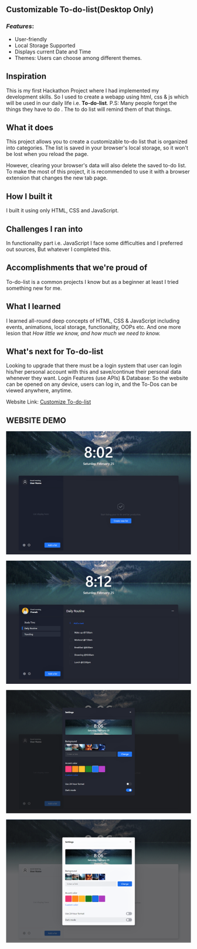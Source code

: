 ## Customizable To-do-list(Desktop Only)

### *Features*:

* User-friendly
* Local Storage Supported
* Displays current Date and Time
* Themes: Users can choose among different themes.

## Inspiration
This is my first Hackathon Project where I had implemented my development skills. 
So I used to create a webapp using html, css & js which will be used in our daily life i.e. **To-do-list**.
P.S: Many people forget the things they have to do . The to do list will remind them of that things.
## What it does
This project allows you to create a customizable to-do list that is organized into categories. The list is saved in your browser's local storage, so it won't be lost when you reload the page.

However, clearing your browser's data will also delete the saved to-do list. To make the most of this project, it is recommended to use it with a browser extension that changes the new tab page.
## How I built it
I built it using only HTML, CSS and JavaScript.
## Challenges I ran into
In functionality part i.e. JavaScript I face some difficulties and I preferred out sources, But whatever I completed this.
## Accomplishments that we're proud of
To-do-list  is a common projects I know but as a beginner at least I tried something new for me.
## What I learned
I learned all-round deep concepts of HTML, CSS & JavaScript including events, animations, local storage, functionality, OOPs etc. 
And one more lesion that _How little we know, and how much we need to know._
## What's next for To-do-list
Looking to upgrade that there must be a login system that user can login his/her personal account with this and save/continue their personal data whenever they want.
Login Features (use APIs) & Database: So the website can be opened on any device, users can log in, and the To-Dos can be viewed anywhere, anytime.

Website Link: [Customize To-do-list](https://customizetodolist.netlify.app)

## WEBSITE DEMO

![image1](https://github.com/PranabKumarSahoo/customizable-to-do-list/blob/main/Website%20demo%20capture/image1.png)

![image4](https://github.com/PranabKumarSahoo/customizable-to-do-list/blob/main/Website%20demo%20capture/image4.png)

![image7](https://github.com/PranabKumarSahoo/customizable-to-do-list/blob/main/Website%20demo%20capture/image7.png)

![image8](https://github.com/PranabKumarSahoo/customizable-to-do-list/blob/main/Website%20demo%20capture/image8.png)
